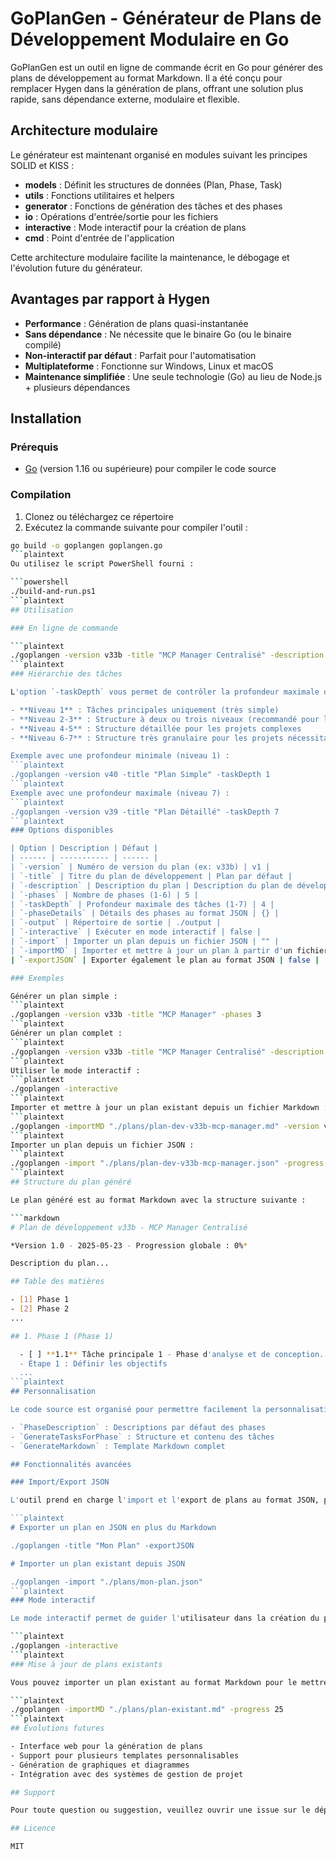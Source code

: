 # GoPlanGen - Générateur de Plans de Développement Modulaire en Go

GoPlanGen est un outil en ligne de commande écrit en Go pour générer des plans de développement au format Markdown. Il a été conçu pour remplacer Hygen dans la génération de plans, offrant une solution plus rapide, sans dépendance externe, modulaire et flexible.

## Architecture modulaire

Le générateur est maintenant organisé en modules suivant les principes SOLID et KISS :

- **models** : Définit les structures de données (Plan, Phase, Task)
- **utils** : Fonctions utilitaires et helpers
- **generator** : Fonctions de génération des tâches et des phases
- **io** : Opérations d'entrée/sortie pour les fichiers
- **interactive** : Mode interactif pour la création de plans
- **cmd** : Point d'entrée de l'application

Cette architecture modulaire facilite la maintenance, le débogage et l'évolution future du générateur.

## Avantages par rapport à Hygen

- **Performance** : Génération de plans quasi-instantanée
- **Sans dépendance** : Ne nécessite que le binaire Go (ou le binaire compilé)
- **Non-interactif par défaut** : Parfait pour l'automatisation
- **Multiplateforme** : Fonctionne sur Windows, Linux et macOS
- **Maintenance simplifiée** : Une seule technologie (Go) au lieu de Node.js + plusieurs dépendances

## Installation

### Prérequis

- [Go](https://golang.org/dl/) (version 1.16 ou supérieure) pour compiler le code source

### Compilation

1. Clonez ou téléchargez ce répertoire
2. Exécutez la commande suivante pour compiler l'outil :

```bash
go build -o goplangen goplangen.go
```plaintext
Ou utilisez le script PowerShell fourni :

```powershell
./build-and-run.ps1
```plaintext
## Utilisation

### En ligne de commande

```plaintext
./goplangen -version v33b -title "MCP Manager Centralisé" -description "Ce plan vise à..." -phases 5 -taskDepth 4 -output "./output"
```plaintext
### Hiérarchie des tâches

L'option `-taskDepth` vous permet de contrôler la profondeur maximale des tâches dans le plan généré :

- **Niveau 1** : Tâches principales uniquement (très simple)
- **Niveau 2-3** : Structure à deux ou trois niveaux (recommandé pour la plupart des projets)
- **Niveau 4-5** : Structure détaillée pour les projets complexes
- **Niveau 6-7** : Structure très granulaire pour les projets nécessitant un découpage fin des tâches

Exemple avec une profondeur minimale (niveau 1) :
```plaintext
./goplangen -version v40 -title "Plan Simple" -taskDepth 1
```plaintext
Exemple avec une profondeur maximale (niveau 7) :
```plaintext
./goplangen -version v39 -title "Plan Détaillé" -taskDepth 7
```plaintext
### Options disponibles

| Option | Description | Défaut |
| ------ | ----------- | ------ |
| `-version` | Numéro de version du plan (ex: v33b) | v1 |
| `-title` | Titre du plan de développement | Plan par défaut |
| `-description` | Description du plan | Description du plan de développement |
| `-phases` | Nombre de phases (1-6) | 5 |
| `-taskDepth` | Profondeur maximale des tâches (1-7) | 4 |
| `-phaseDetails` | Détails des phases au format JSON | {} |
| `-output` | Répertoire de sortie | ./output |
| `-interactive` | Exécuter en mode interactif | false |
| `-import` | Importer un plan depuis un fichier JSON | "" |
| `-importMD` | Importer et mettre à jour un plan à partir d'un fichier Markdown | "" |
| `-exportJSON` | Exporter également le plan au format JSON | false |

### Exemples

Générer un plan simple :
```plaintext
./goplangen -version v33b -title "MCP Manager" -phases 3
```plaintext
Générer un plan complet :
```plaintext
./goplangen -version v33b -title "MCP Manager Centralisé" -description "Ce plan vise à concevoir, développer et intégrer un MCP Manager centralisé pour orchestrer les serveurs MCP, gérer leurs capacités, et faciliter la communication avec le MCP Gateway." -phases 5 -phaseDetails "{\"1\":{\"inputs\":\"API Gateway\"}}" -output "./plans"
```plaintext
Utiliser le mode interactif :
```plaintext
./goplangen -interactive
```plaintext
Importer et mettre à jour un plan existant depuis un fichier Markdown :
```plaintext
./goplangen -importMD "./plans/plan-dev-v33b-mcp-manager.md" -version v33c -exportJSON
```plaintext
Importer un plan depuis un fichier JSON :
```plaintext
./goplangen -import "./plans/plan-dev-v33b-mcp-manager.json" -progress 25
```plaintext
## Structure du plan généré

Le plan généré est au format Markdown avec la structure suivante :

```markdown
# Plan de développement v33b - MCP Manager Centralisé

*Version 1.0 - 2025-05-23 - Progression globale : 0%*

Description du plan...

## Table des matières

- [1] Phase 1
- [2] Phase 2
...

## 1. Phase 1 (Phase 1)

  - [ ] **1.1** Tâche principale 1 - Phase d'analyse et de conception.
  - Étape 1 : Définir les objectifs
  ...
```plaintext
## Personnalisation

Le code source est organisé pour permettre facilement la personnalisation des templates. Vous pouvez modifier les fonctions suivantes pour adapter la génération :

- `PhaseDescription` : Descriptions par défaut des phases
- `GenerateTasksForPhase` : Structure et contenu des tâches
- `GenerateMarkdown` : Template Markdown complet

## Fonctionnalités avancées

### Import/Export JSON

L'outil prend en charge l'import et l'export de plans au format JSON, permettant une interopérabilité avec d'autres systèmes et une édition facile.

```plaintext
# Exporter un plan en JSON en plus du Markdown

./goplangen -title "Mon Plan" -exportJSON

# Importer un plan existant depuis JSON

./goplangen -import "./plans/mon-plan.json" 
```plaintext
### Mode interactif

Le mode interactif permet de guider l'utilisateur dans la création du plan via une interface en ligne de commande conviviale.

```plaintext
./goplangen -interactive
```plaintext
### Mise à jour de plans existants

Vous pouvez importer un plan existant au format Markdown pour le mettre à jour avec de nouvelles informations.

```plaintext
./goplangen -importMD "./plans/plan-existant.md" -progress 25
```plaintext
## Évolutions futures

- Interface web pour la génération de plans
- Support pour plusieurs templates personnalisables
- Génération de graphiques et diagrammes
- Intégration avec des systèmes de gestion de projet

## Support

Pour toute question ou suggestion, veuillez ouvrir une issue sur le dépôt du projet.

## Licence

MIT
